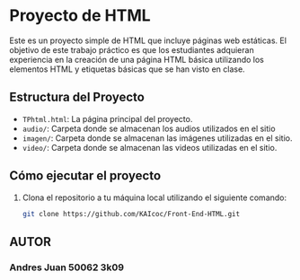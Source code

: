 # Proyecto de HTML

Este es un proyecto simple de HTML que incluye páginas web estáticas. El objetivo de este trabajo práctico es que los estudiantes adquieran experiencia en la creación de una página HTML básica utilizando los elementos HTML y etiquetas básicas que se han visto en clase.


## Estructura del Proyecto

- `TPhtml.html`: La página principal del proyecto.
- `audio/`: Carpeta donde se almacenan los audios utilizados en el sitio
- `imagen/`: Carpeta donde se almacenan  las imágenes utilizadas en el sitio.
- `video/`: Carpeta donde se almacenan  las videos utilizadas en el sitio.

## Cómo ejecutar el proyecto

1. Clona el repositorio a tu máquina local utilizando el siguiente comando:

   ```bash
   git clone https://github.com/KAIcoc/Front-End-HTML.git

## AUTOR
### Andres Juan   50062     3k09
